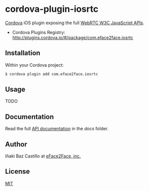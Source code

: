 # cordova-plugin-iosrtc

[Cordova](http://cordova.apache.org/) iOS plugin exposing the full [WebRTC W3C JavaScript APIs](http://www.w3.org/TR/webrtc/).

* Cordova Plugins Registry: http://plugins.cordova.io/#/package/com.eface2face.iosrtc


## Installation

Within your Cordova project:

```bash
$ cordova plugin add com.eface2face.iosrtc
```


## Usage
TODO


## Documentation

Read the full [API documentation](https://github.com/eface2face/cordova-plugin-iosrtc/blob/master/docs/index.md) in the *docs* folder.


## Author

Iñaki Baz Castillo at [eFace2Face, inc.](http://eface2face.com)


## License

[MIT](./LICENSE)
